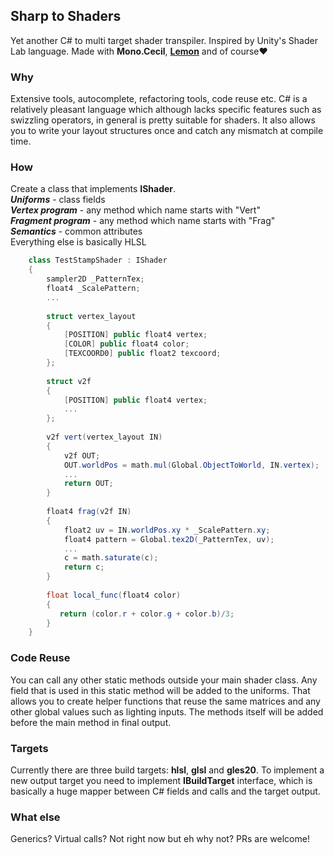 ﻿

## Sharp to Shaders

Yet another C# to multi target shader transpiler.
Inspired by Unity's Shader Lab language.
Made with **Mono.Cecil**, [**Lemon**](https://github.com/MaxEden/Lemon) and of course❤️ 

### Why
Extensive tools, autocomplete, refactoring tools, code reuse etc. 
C# is a relatively pleasant language which although lacks specific features such as swizzling operators, in general is pretty suitable for shaders. It also allows you to write your layout structures once and catch any mismatch at compile time.

### How

Create a class that implements **IShader**.  
***Uniforms*** - class fields  
***Vertex program*** - any method which name starts with "Vert"  
***Fragment program*** - any method which name starts with "Frag"  
***Semantics*** - common attributes  
Everything else is basically HLSL

```c#
    class TestStampShader : IShader
    {        
        sampler2D _PatternTex;
        float4 _ScalePattern;
        ...
        
        struct vertex_layout
        {
            [POSITION] public float4 vertex;
            [COLOR] public float4 color;
            [TEXCOORD0] public float2 texcoord;
        };
    
        struct v2f
        {
            [POSITION] public float4 vertex;
            ...
        };
        
        v2f vert(vertex_layout IN)
        {
            v2f OUT;
            OUT.worldPos = math.mul(Global.ObjectToWorld, IN.vertex);
            ...
            return OUT;
        }
       
        float4 frag(v2f IN)
        {
            float2 uv = IN.worldPos.xy * _ScalePattern.xy;
            float4 pattern = Global.tex2D(_PatternTex, uv);
            ...
            c = math.saturate(c);
            return c;
        }
    
        float local_func(float4 color)
        {
           return (color.r + color.g + color.b)/3;
        }
    }
```

### Code Reuse

You can call any other static methods outside your main shader class.
Any field that is used in this static method will be added to the uniforms. That allows you to create helper functions that reuse the same matrices and any other global values such as lighting inputs. The methods itself will be added before the main method in final output.

### Targets
Currently there are three build targets: **hlsl**, **glsl** and **gles20**.
To implement a new output target you need to implement **IBuildTarget** interface, which is basically a huge mapper between C# fields and calls and the target output. 

### What else
Generics? Virtual calls? Not right now but eh why not? PRs are welcome!